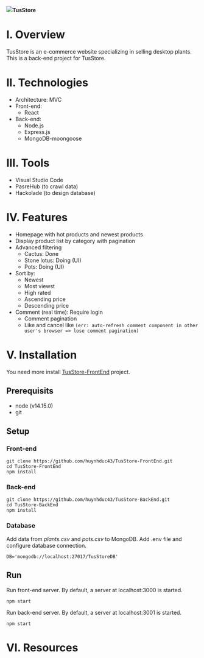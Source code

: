 <img src="https://res.cloudinary.com/dnbjep0mp/image/upload/v1630207818/images/logoTD.svg_bpuqda.png">**TusStore**

# I. Overview
TusStore is an e-commerce website specializing in selling desktop plants. This is a back-end project for TusStore.

# II. Technologies
- Architecture: MVC
- Front-end:
    - React
- Back-end:
    - Node.js
    - Express.js
    - MongoDB-moongoose
    
# III. Tools
- Visual Studio Code
- PasreHub (to crawl data)
- Hackolade (to design database)

# IV. Features
- Homepage with hot products and newest products
- Display product list by category with pagination
- Advanced filtering
    - Cactus: Done
    - Stone lotus: Doing (UI)
    - Pots: Doing (UI)
- Sort by:
    - Newest
    - Most viewst
    - High rated
    - Ascending price
    - Descending price
- Comment (real time): Require login
    - Comment pagination
    - Like and cancel like `(err: auto-refresh comment component in other user's browser => lose comment pagination)`

# V. Installation
You need more install [TusStore-FrontEnd](https://github.com/huynhduc43/TusStore-FrontEnd.git) project.

## Prerequisits
- node (v14.15.0)
- git

## Setup

### Front-end
```
git clone https://github.com/huynhduc43/TusStore-FrontEnd.git
cd TusStore-FrontEnd
npm install
```

### Back-end
```
git clone https://github.com/huynhduc43/TusStore-BackEnd.git
cd TusStore-BackEnd
npm install
```

### Database
Add data from *plants.csv* and *pots.csv* to MongoDB.
Add .env file and configure database connection.
```
DB='mongodb://localhost:27017/TusStoreDB'
```

## Run
Run front-end server. By default, a server at localhost:3000 is started.
```
npm start
```
Run back-end server. By default, a server at localhost:3001 is started.
```
npm start
```

# VI. Resources
